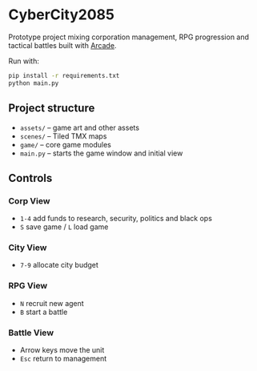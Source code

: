 # CyberCity2085

Prototype project mixing corporation management, RPG progression and tactical battles built with [Arcade](https://api.arcade.academy/).

Run with:
```bash
pip install -r requirements.txt
python main.py
```

## Project structure
- `assets/` – game art and other assets
- `scenes/` – Tiled TMX maps
- `game/` – core game modules
- `main.py` – starts the game window and initial view

## Controls

### Corp View
- `1-4` add funds to research, security, politics and black ops
- `S` save game / `L` load game

### City View
- `7-9` allocate city budget

### RPG View
- `N` recruit new agent
- `B` start a battle

### Battle View
- Arrow keys move the unit
- `Esc` return to management
